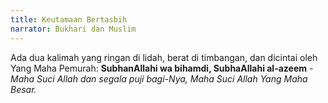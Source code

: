```yaml
---
title: Keutamaan Bertasbih
narrator: Bukhari dan Muslim
---
```


Ada dua kalimah yang ringan di lidah, berat di timbangan, dan dicintai oleh Yang Maha Pemurah: **SubhanAllahi wa bihamdi, SubhaAllahi al-azeem** - *Maha Suci Allah dan segala puji bagi-Nya, Maha Suci Allah Yang Maha Besar.*
